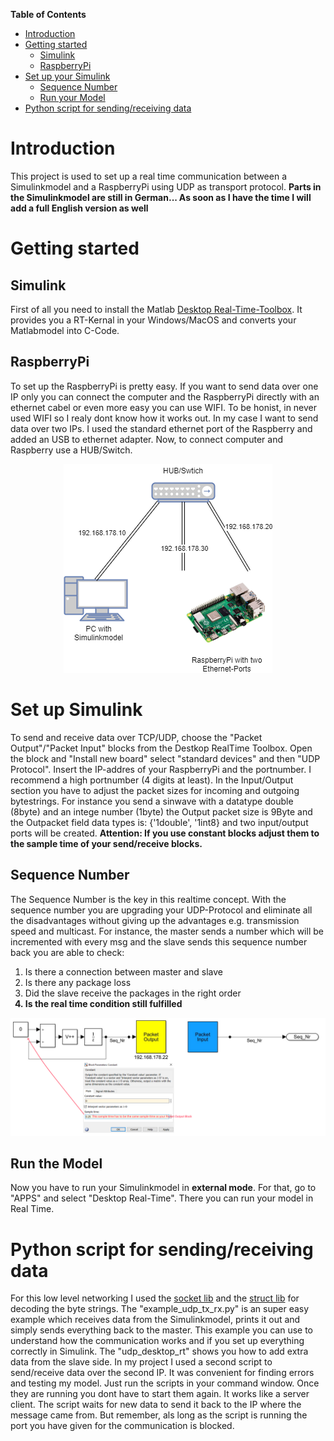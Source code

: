 <!-- START doctoc generated TOC please keep comment here to allow auto update -->
<!-- DON'T EDIT THIS SECTION, INSTEAD RE-RUN doctoc TO UPDATE -->
**Table of Contents**

- [Introduction](#introduction)
- [Getting started](#getting-started)
  - [Simulink](#simulink)
  - [RaspberryPi](#raspberrypi)
- [Set up your Simulink](#set-up-your-simulink)
  - [Sequence Number](#sequence-number)
  - [Run your Model](#run-your-model)
- [Python script for sending/receiving data](#python-script-for-sendingreceiving-data)

<!-- END doctoc generated TOC please keep comment here to allow auto update -->

# Introduction
This project is used to set up a real time communication between a Simulinkmodel and a RaspberryPi using UDP as transport protocol.
<b>Parts in the Simulinkmodel are still in German... As soon as I have the time I will add a full English version as well</b>

# Getting started
## Simulink
First of all you need to install the Matlab [Desktop Real-Time-Toolbox](https://mathworks.com/products/simulink-desktop-real-time.html). It provides you a RT-Kernal in your Windows/MacOS and converts your Matlabmodel into C-Code.

## RaspberryPi
To set up the RaspberryPi is pretty easy. If you want to send data over one IP only you can connect the computer and the RaspberryPi directly with an ethernet cabel or even more easy you can use WIFI. To be honist, in never used WIFI so I realy dont know how it works out. In my case I want to send data over two IPs. I used the standard ethernet port of the Raspberry and added an USB to ethernet adapter. Now, to connect computer and Raspberry use a HUB/Switch.

<p align="center">
    <img alt="Network" title="Network" src="https://github.com/RitterD/RealTime-UDP-Communication-with-Simulink-and-Python/blob/main/img/Network.png">
  </a>
</p>

# Set up Simulink
To send and receive data over TCP/UDP, choose the "Packet Output"/"Packet Input" blocks from the Destkop RealTime Toolbox. Open the block and "Install new board" select "standard devices" and then "UDP Protocol". Insert the IP-addres of your RaspberryPi and the portnumber. I recommend a high portnumber (4 digits at least).
In the Input/Output section you have to adjust the packet sizes for incoming and outgoing bytestrings. For instance you send a sinwave with a datatype double (8byte) and an intege number (1byte) the Output packet size is 9Byte and the Outpacket field data types is: {'1double', '1int8} and two input/output ports will be created. 
<b>Attention: If you use constant blocks adjust them to the sample time of your send/receive blocks.</b>

## Sequence Number
The Sequence Number is the key in this realtime concept. With the sequence number you are upgrading your UDP-Protocol and eliminate all the disadvantages without giving up the advantages e.g. transmission speed and multicast.
For instance, the master sends a number which will be incremented with every msg and the slave sends this sequence number back you are able to check: 
<ol>
  <li>Is there a connection between master and slave</li>
  <li>Is there any package loss</li>
  <li>Did the slave receive the packages in the right order</li>
  <b><li>Is the real time condition still fulfilled</li></b>
</ol>

<p align="center">
    <img alt="SeqNr" title="SeqNr" src="https://github.com/RitterD/RealTime-UDP-Communication-with-Simulink-and-Python/blob/main/img/SequenceNumber.png">
  </a>
</p>

## Run the Model
Now you have to run your Simulinkmodel in <b>external mode</b>. For that, go to "APPS" and select "Desktop Real-Time". There you can run your model in Real Time.

# Python script for sending/receiving data
For this low level networking I used the [socket lib](https://docs.python.org/3/library/socket.html) and the [struct lib](https://docs.python.org/3/library/struct.html) for decoding the byte strings. The "example_udp_tx_rx.py" is an super easy example which receives data from the Simulinkmodel, prints it out and simply sends everything back to the master. This example you can use to understand how the communication works and if you set up everything correctly in Simulink. The "udp_desktop_rt" shows you how to add extra data from the slave side. In my project I used a second script to send/receive data over the second IP. It was convenient for finding errors and testing my model.
Just run the scripts in your command window. Once they are running you dont have to start them again. It works like a server client. The script waits for new data to send it back to the IP where the message came from. But remember, als long as the script is running the port you have given for the communication is blocked. 

